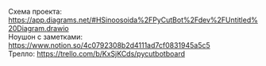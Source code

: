 Схема проекта: https://app.diagrams.net/#HSinoosoida%2FPyCutBot%2Fdev%2FUntitled%20Diagram.drawio  
Ноушон с заметками: https://www.notion.so/4c0792308b2d4111ad7cf0831945a5c5  
Трелло: https://trello.com/b/KxSjKCds/pycutbotboard